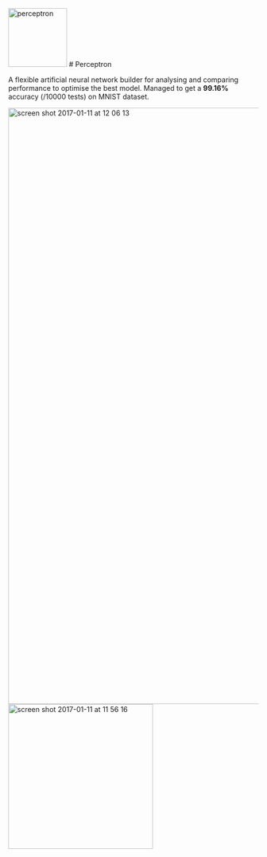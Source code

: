 <img width="118" alt="perceptron" src="https://cloud.githubusercontent.com/assets/7353547/21388614/f86dd680-c774-11e6-938b-1d95492999e2.png">
# Perceptron

A flexible artificial neural network builder for analysing and comparing performance to optimise the best model. Managed to get a <b>99.16%</b> accuracy (/10000 tests) on MNIST dataset.

<img width="1198" alt="screen shot 2017-01-11 at 12 06 13" src="https://cloud.githubusercontent.com/assets/7353547/21847955/70b215ca-d7f6-11e6-89c6-66b238c51296.png">

<img width="291" alt="screen shot 2017-01-11 at 11 56 16" src="https://cloud.githubusercontent.com/assets/7353547/21847713/31c60f16-d7f5-11e6-93eb-1d79b3062737.png">
